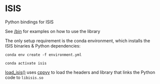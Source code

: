 # ISIS
Python bindings for ISIS

See [/bin](./bin) for examples on how to use the library

The only setup requirement is the conda environment, which installs
the ISIS binaries & Python dependencies: 

`conda env create -f environment.yml`

`conda activate isis`

[load_isis()](./isis/isis.py) uses 
[cppyy](https://cppyy.readthedocs.io/en/latest/index.html) to load
the headers and library that links the Python code to `libisis.so`


